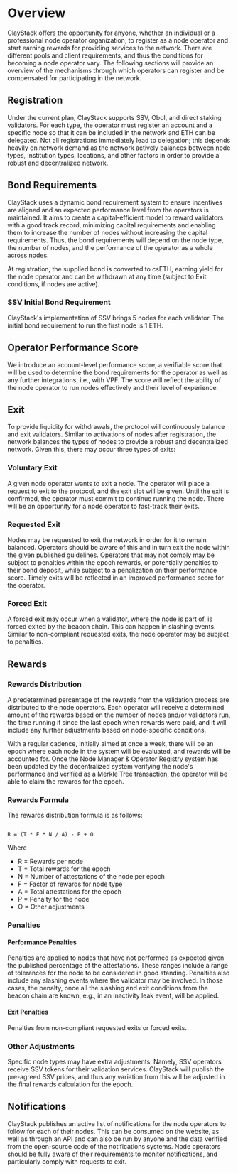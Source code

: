 # Overview

ClayStack offers the opportunity for anyone, whether an individual or a professional node operator organization, to register as a node operator and start earning rewards for providing services to the network. There are different pools and client requirements, and thus the conditions for becoming a node operator vary. The following sections will provide an overview of the mechanisms through which operators can register and be compensated for participating in the network.

## Registration

Under the current plan, ClayStack supports SSV, Obol, and direct staking validators. For each type, the operator must register an account and a specific node so that it can be included in the network and ETH can be delegated. Not all registrations immediately lead to delegation; this depends heavily on network demand as the network actively balances between node types, institution types, locations, and other factors in order to provide a robust and decentralized network.

## Bond Requirements

ClayStack uses a dynamic bond requirement system to ensure incentives are aligned and an expected performance level from the operators is maintained. It aims to create a capital-efficient model to reward validators with a good track record, minimizing capital requirements and enabling them to increase the number of nodes without increasing the capital requirements. Thus, the bond requirements will depend on the node type, the number of nodes, and the performance of the operator as a whole across nodes.

At registration, the supplied bond is converted to csETH, earning yield for the node operator and can be withdrawn at any time (subject to Exit conditions, if nodes are active).

### SSV Initial Bond Requirement

ClayStack's implementation of SSV brings 5 nodes for each validator. The initial bond requirement to run the first node is 1 ETH.


## Operator Performance Score

We introduce an account-level performance score, a verifiable score that will be used to determine the bond requirements for the operator as well as any further integrations, i.e., with VPF. The score will reflect the ability of the node operator to run nodes effectively and their level of experience.


## Exit

To provide liquidity for withdrawals, the protocol will continuously balance and exit validators. Similar to activations of nodes after registration, the network balances the types of nodes to provide a robust and decentralized network. Given this, there may occur three types of exits:



### Voluntary Exit

A given node operator wants to exit a node. The operator will place a request to exit to the protocol, and the exit slot will be given. Until the exit is confirmed, the operator must commit to continue running the node. There will be an opportunity for a node operator to fast-track their exits.



### Requested Exit
Nodes may be requested to exit the network in order for it to remain balanced. Operators should be aware of this and in turn exit the node within the given published guidelines. Operators that may not comply may be subject to penalties within the epoch rewards, or potentially penalties to their bond deposit, while subject to a penalization on their performance score. Timely exits will be reflected in an improved performance score for the operator.


### Forced Exit

A forced exit may occur when a validator, where the node is part of, is forced exited by the beacon chain. This can happen in slashing events. Similar to non-compliant requested exits, the node operator may be subject to penalties.


## Rewards

### Rewards Distribution

A predetermined percentage of the rewards from the validation process are distributed to the node operators. Each operator will receive a determined amount of the rewards based on the number of nodes and/or validators run, the time running it since the last epoch when rewards were paid, and it will include any further adjustments based on node-specific conditions.

With a regular cadence, initially aimed at once a week, there will be an epoch where each node in the system will be evaluated, and rewards will be accounted for. Once the Node Manager & Operator Registry system has been updated by the decentralized system verifying the node's performance and verified as a Merkle Tree transaction, the operator will be able to claim the rewards for the epoch.

### Rewards Formula

The rewards distribution formula is as follows:

```text

R = (T * F * N / A) - P + O

```

Where

- R = Rewards per node
- T = Total rewards for the epoch
- N = Number of attestations of the node per epoch
- F = Factor of rewards for node type
- A = Total attestations for the epoch
- P = Penalty for the node
- O = Other adjustments

### Penalties

#### Performance Penalties

Penalties are applied to nodes that have not performed as expected given the published percentage of the attestations. These ranges include a range of tolerances for the node to be considered in good standing. Penalties also include any slashing events where the validator may be involved. In those cases, the penalty, once all the slashing and exit conditions from the beacon chain are known, e.g., in an inactivity leak event, will be applied.

#### Exit Penalties

Penalties from non-compliant requested exits or forced exits.


### Other Adjustments

Specific node types may have extra adjustments. Namely, SSV operators receive SSV tokens for their validation services. ClayStack will publish the pre-agreed SSV prices, and thus any variation from this will be adjusted in the final rewards calculation for the epoch.


## Notifications

ClayStack publishes an active list of notifications for the node operators to follow for each of their nodes. This can be consumed on the website, as well as through an API and can also be run by anyone and the data verified from the open-source code of the notifications systems. Node operators should be fully aware of their requirements to monitor notifications, and particularly comply with requests to exit.




